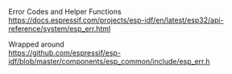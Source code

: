 Error Codes and Helper Functions  
https://docs.espressif.com/projects/esp-idf/en/latest/esp32/api-reference/system/esp_err.html

Wrapped around  
https://github.com/espressif/esp-idf/blob/master/components/esp_common/include/esp_err.h
